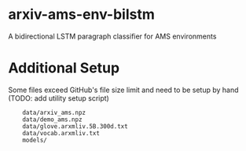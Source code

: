 # arxiv-ams-env-bilstm
A bidirectional LSTM paragraph classifier for AMS environments

# Additional Setup
Some files exceed GitHub's file size limit and need to be setup by hand (TODO: add utility setup script)
```
	data/arxiv_ams.npz
	data/demo_ams.npz
	data/glove.arxmliv.5B.300d.txt
	data/vocab.arxmliv.txt
	models/
```